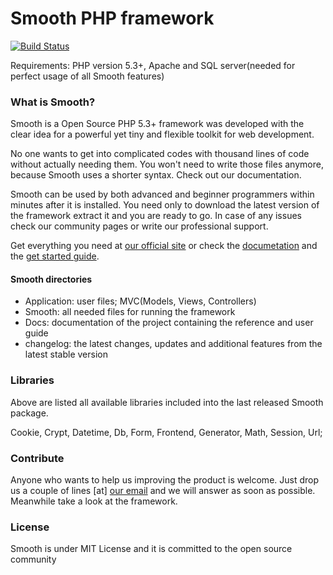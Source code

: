# Smooth PHP framework

[![Build Status](https://travis-ci.org/smoothframework/Smooth.png?branch=master)](https://travis-ci.org/smoothframework/Smooth)

Requirements: PHP version 5.3+, Apache and SQL server(needed for perfect usage of all Smooth features)

### What is Smooth?

Smooth is a Open Source PHP 5.3+ framework was developed with the clear idea for a powerful yet tiny and flexible toolkit for web development. 

No one wants to get into complicated codes with thousand lines of code without actually needing them. You won't need to write those files anymore, because Smooth uses a shorter syntax. Check out our documentation.

Smooth can be used by both advanced and beginner programmers within minutes after it is installed. You need only to download the latest version of the framework extract it and you are ready to go. In case of any issues check our community pages or write our professional support. 

Get everything you need at [our  official site](http://smoothphp.com "Smooth php framework") or check the [documetation](http://docs.smoothphp.com "Smooth Docs") and the [get started guide](http://smoothphp.com/getstarted "Smooth - Get Started guide").

#### Smooth directories

<ul>
<li>Application: user files; MVC(Models, Views, Controllers)</li>
<li>Smooth: all needed files for running the framework</li>
<li>Docs: documentation of the project containing the reference and user guide</li>
<li>changelog: the latest changes, updates and additional features from the latest stable version</li>
</ul>

### Libraries

Above are listed all available libraries included into the last released Smooth package.

Cookie, Crypt, Datetime, Db, Form, Frontend, Generator, Math, Session, Url;

### Contribute

Anyone who wants to help us improving the product is welcome. Just drop us a couple of lines [at] [our email](mailto:support@smoothphp.com?subject=contribute "Mail us") and we will answer as soon as possible. Meanwhile take a look at the framework.

### License

Smooth is under MIT License and it is committed to the open source community
